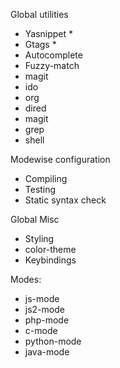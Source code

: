Global utilities
 - Yasnippet *
 - Gtags *
 - Autocomplete 
 - Fuzzy-match
 - magit
 - ido
 - org
 - dired
 - magit
 - grep
 - shell

Modewise configuration
 - Compiling
 - Testing
 - Static syntax check

Global Misc
 - Styling
  - color-theme
 - Keybindings

Modes:
 - js-mode
 - js2-mode
 - php-mode
 - c-mode
 - python-mode
 - java-mode